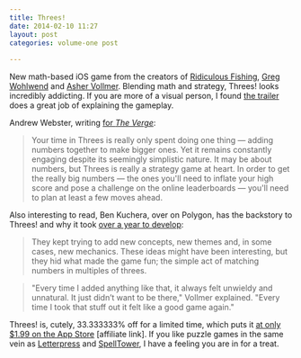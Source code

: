 ```yaml
---
title: Threes!
date: 2014-02-10 11:27
layout: post
categories: volume-one post
 
---
```



New math-based iOS game from the creators of [Ridiculous Fishing](http://www.ridiculousfishing.com), [Greg Wohlwend](http://aeiowu.com) and [Asher Vollmer](http://ashervollmer.tumblr.com/home). Blending math and strategy, Threes! looks incredibly addicting. If you are more of a visual person, I found [the trailer](http://asherv.com/threes/) does a great job of explaining the gameplay.

Andrew Webster, writing [for _The Verge_](http://www.theverge.com/2014/2/6/5361708/threes-ipad-iphone-puzzle-game):

> Your time in Threes is really only spent doing one thing — adding numbers together to make bigger ones. Yet it remains constantly engaging despite its seemingly simplistic nature. It may be about numbers, but Threes is really a strategy game at heart. In order to get the really big numbers — the ones you'll need to inflate your high score and pose a challenge on the online leaderboards — you'll need to plan at least a few moves ahead.

Also interesting to read, Ben Kuchera, over on Polygon, has the backstory to Threes! and why it took [over a year to develop](http://www.polygon.com/2014/2/6/5386200/why-it-took-a-year-to-make-and-then-break-down-an-amazing-puzzle-game):

> They kept trying to add new concepts, new themes and, in some cases, new mechanics. These ideas might have been interesting, but they hid what made the game fun; the simple act of matching numbers in multiples of threes.

> "Every time I added anything like that, it always felt unwieldy and unnatural. It just didn’t want to be there," Vollmer explained. "Every time I took that stuff out it felt like a good game again."

Threes! is, cutely, 33.333333% off for a limited time, which puts it [at only $1.99 on the App Store](https://itunes.apple.com/us/app/threes!/id779157948?mt=8&uo=4&at=10ltSa) [affiliate link]. If you like puzzle games in the same vein as [Letterpress](http://www.atebits.com/letterpress/) and [SpellTower](http://www.spelltower.com), I have a feeling you are in for a treat.
